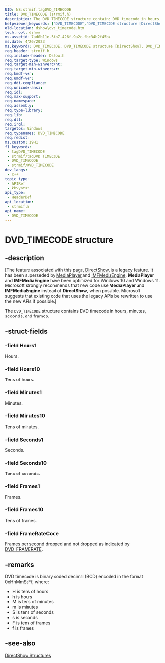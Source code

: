 ```yaml
---
UID: NS:strmif.tagDVD_TIMECODE
title: DVD_TIMECODE (strmif.h)
description: The DVD_TIMECODE structure contains DVD timecode in hours, minutes, seconds, and frames.
helpviewer_keywords: ["DVD_TIMECODE","DVD_TIMECODE structure [DirectShow]","DVD_TIMECODEStructure","dshow.dvd_timecode","strmif/DVD_TIMECODE"]
old-location: dshow\dvd_timecode.htm
tech.root: dshow
ms.assetid: 7ad0b11e-5bb7-426f-9a2c-fbc34b2f45b4
ms.date: 4/26/2023
ms.keywords: DVD_TIMECODE, DVD_TIMECODE structure [DirectShow], DVD_TIMECODEStructure, dshow.dvd_timecode, strmif/DVD_TIMECODE
req.header: strmif.h
req.include-header: Dshow.h
req.target-type: Windows
req.target-min-winverclnt: 
req.target-min-winversvr: 
req.kmdf-ver: 
req.umdf-ver: 
req.ddi-compliance: 
req.unicode-ansi: 
req.idl: 
req.max-support: 
req.namespace: 
req.assembly: 
req.type-library: 
req.lib: 
req.dll: 
req.irql: 
targetos: Windows
req.typenames: DVD_TIMECODE
req.redist: 
ms.custom: 19H1
f1_keywords:
 - tagDVD_TIMECODE
 - strmif/tagDVD_TIMECODE
 - DVD_TIMECODE
 - strmif/DVD_TIMECODE
dev_langs:
 - c++
topic_type:
 - APIRef
 - kbSyntax
api_type:
 - HeaderDef
api_location:
 - strmif.h
api_name:
 - DVD_TIMECODE
---
```


# DVD_TIMECODE structure


## -description

\[The feature associated with this page, [DirectShow](/windows/win32/directshow/directshow), is a legacy feature. It has been superseded by [MediaPlayer](/uwp/api/Windows.Media.Playback.MediaPlayer) and [IMFMediaEngine](/windows/win32/api/mfmediaengine/nn-mfmediaengine-imfmediaengine). **MediaPlayer** and **IMFMediaEngine** have been optimized for Windows 10 and Windows 11. Microsoft strongly recommends that new code use **MediaPlayer** and **IMFMediaEngine** instead of **DirectShow**, when possible. Microsoft suggests that existing code that uses the legacy APIs be rewritten to use the new APIs if possible.\]

The <code>DVD_TIMECODE</code> structure contains DVD timecode in hours, minutes, seconds, and frames.

## -struct-fields

### -field Hours1

Hours.

### -field Hours10

Tens of hours.

### -field Minutes1

Minutes.

### -field Minutes10

Tens of minutes.

### -field Seconds1

Seconds.

### -field Seconds10

Tens of seconds.

### -field Frames1

Frames.

### -field Frames10

Tens of frames.

### -field FrameRateCode

Frames per second dropped and not dropped as indicated by [DVD_FRAMERATE](/windows/desktop/api/strmif/ne-strmif-dvd_framerate).

## -remarks

DVD timecode is binary coded decimal (BCD) encoded in the format 0xHhMmSsFf, where:

<ul>
<li>H is tens of hours</li>
<li>h is hours</li>
<li>M is tens of minutes</li>
<li>m is minutes</li>
<li>S is tens of seconds</li>
<li>s is seconds</li>
<li>F is tens of frames</li>
<li>f is frames</li>
</ul>

## -see-also

<a href="/windows/desktop/DirectShow/directshow-structures">DirectShow Structures</a>